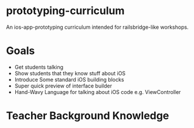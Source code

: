 # prototyping-curriculum
An ios-app-prototyping curriculum intended for railsbridge-like workshops.

# Goals
- Get students talking
- Show students that they know stuff about iOS
- Introduce Some standard iOS building blocks
- Super quick preview of interface builder
- Hand-Wavy Language for talking about iOS code e.g. ViewController

# Teacher Background Knowledge
